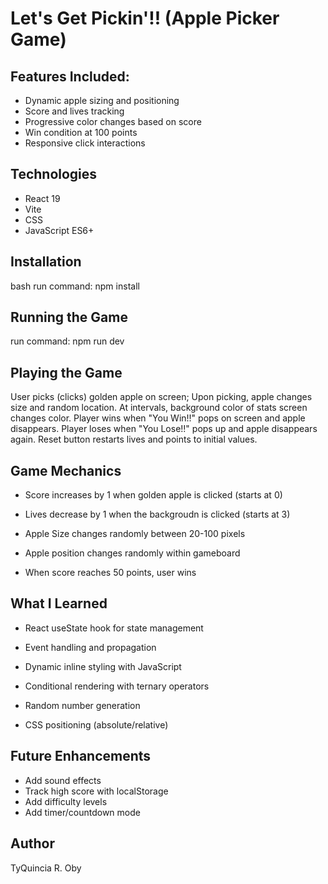 # Let's Get Pickin'!! (Apple Picker Game)

## Features Included:
- Dynamic apple sizing and positioning
- Score and lives tracking
- Progressive color changes based on score
- Win condition at 100 points
- Responsive click interactions


## Technologies
- React 19
- Vite
- CSS
- JavaScript ES6+

## Installation
bash 
run command: npm install

## Running the Game
run command: npm run dev

## Playing the Game 
User picks (clicks) golden apple on screen; Upon picking, apple changes size and random location. At intervals, background color of stats screen changes color. Player wins when "You Win!!" pops on screen and apple disappears. Player loses when "You Lose!!" pops up and apple disappears again. Reset button restarts lives and points to initial values.

## Game Mechanics
- Score increases by 1 when golden apple is clicked (starts at 0)

- Lives decrease by 1 when the backgroudn is clicked (starts at 3)

- Apple Size changes randomly between 20-100 pixels

- Apple position changes randomly within gameboard 

- When score reaches 50 points, user wins

## What I Learned

- React useState hook for state management

- Event handling and propagation

- Dynamic inline styling with JavaScript

- Conditional rendering with ternary operators

- Random number generation

- CSS positioning (absolute/relative)

## Future Enhancements
- Add sound effects
- Track high score with localStorage
- Add difficulty levels
- Add timer/countdown mode

## Author
TyQuincia R. Oby
